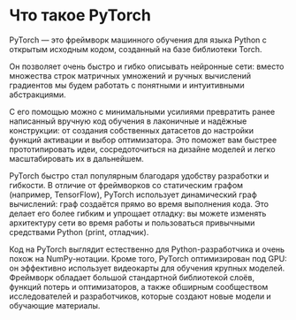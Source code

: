 # Что такое PyTorch

PyTorch — это фреймворк машинного обучения для языка Python с открытым исходным кодом, созданный на базе библиотеки Torch.

Он позволяет очень быстро и гибко описывать нейронные сети: вместо множества строк матричных умножений и ручных вычислений градиентов мы будем работать с понятными и интуитивными абстракциями.

С его помощью можно с минимальными усилиями превратить ранее написанный вручную код обучения в лаконичные и надёжные конструкции: от создания собственных датасетов до настройки функций активации и выбор оптимизатора. Это поможет вам быстрее прототипировать идеи, сосредоточиться на дизайне моделей и легко масштабировать их в дальнейшем.

PyTorch быстро стал популярным благодаря удобству разработки и гибкости. В отличие от фреймворков со статическим графом (например, TensorFlow), PyTorch использует динамический граф вычислений: граф создаётся прямо во время выполнения кода. Это делает его более гибким и упрощает отладку: вы можете изменять архитектуру сети во время работы и пользоваться привычными средствами Python (print, отладчик).

Код на PyTorch выглядит естественно для Python-разработчика и очень похож на NumPy-нотации. Кроме того, PyTorch оптимизирован под GPU: он эффективно использует видеокарты для обучения крупных моделей. Фреймворк обладает большой стандартной библиотекой слоёв, функций потерь и оптимизаторов, а также обширным сообществом исследователей и разработчиков, которые создают новые модели и обучающие материалы.
